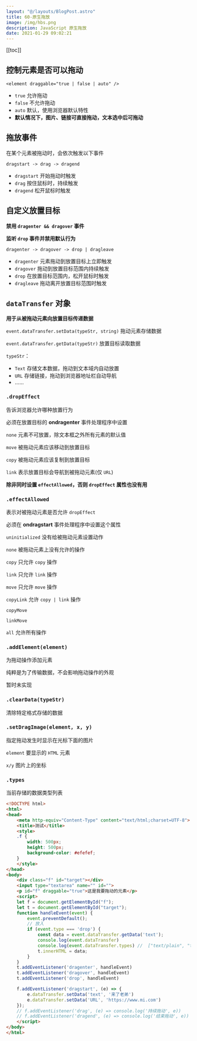 ```yaml
---
layout: "@/layouts/BlogPost.astro"
title: 60-原生拖放
image: /img/hbs.png
description: JavaScript 原生拖放
date: 2021-01-29 09:02:21
---
```


[[toc]]

<Step
  title="历史回顾"
  :data="[
    `IE4 最先加入拖放功能，只支持拖动图片和文本唯一有效的放置目标是文本框`,
    `IE5 扩展了拖放能力，添加了新的事件，让网页中几乎一切都可以成为放置目标`,
    `IE5.5 几乎一切都可以拖动`,
    `HTML5 在 IE 的拖放实现基础上标准化了拖放功能`
  ]"
/>

## 控制元素是否可以拖动

`<element draggable="true | false | auto" />`
- `true` 允许拖动
- `false` 不允许拖动
- `auto` 默认，使用浏览器默认特性
- **默认情况下，图片、链接可直接拖动，文本选中后可拖动**

## 拖放事件

在某个元素被拖动时，会依次触发以下事件

`dragstart -> drag -> dragend`
- `dragstart` 开始拖动时触发
- `drag` 按住鼠标时，持续触发
- `dragend` 松开鼠标时触发

## 自定义放置目标

**禁用 `dragenter && dragover` 事件**

**监听 `drop` 事件并禁用默认行为**

`dragenter -> dragover -> drop | dragleave`
- `dragenter` 元素拖动到放置目标上立即触发
- `dragover` 拖动到放置目标范围内持续触发
- `drop` 在放置目标范围内，松开鼠标时触发
- `dragleave` 拖动离开放置目标范围时触发

## `dataTransfer` 对象

**用于从被拖动元素向放置目标传递数据**

`event.dataTransfer.setData(typeStr, string)` 拖动元素存储数据

`event.dataTransfer.getData(typeStr)` 放置目标读取数据

`typeStr`：
  - `Text` 存储文本数据，拖动到文本域内自动放置
  - `URL` 存储链接，拖动到浏览器地址栏自动导航
  - ......

### `.dropEffect`

告诉浏览器允许哪种放置行为

必须在放置目标的 **ondragenter** 事件处理程序中设置

`none` 元素不可放置，除文本框之外所有元素的默认值

`move` 被拖动元素应该移动到放置目标

`copy` 被拖动元素应该复制到放置目标

`link` 表示放置目标会导航到被拖动元素(仅 `URL`)

**除非同时设置 `effectAllowed`，否则 `dropEffect` 属性也没有用**

### `.effectAllowed`

表示对被拖动元素是否允许 `dropEffect`

必须在 **ondragstart** 事件处理程序中设置这个属性

`uninitialized` 没有给被拖动元素设置动作

`none` 被拖动元素上没有允许的操作

`copy` 只允许 `copy` 操作

`link` 只允许 `link` 操作

`move` 只允许 `move` 操作

`copyLink` 允许 `copy | link` 操作

`copyMove`

`linkMove`

`all` 允许所有操作

### `.addElement(element)`

为拖动操作添加元素

纯粹是为了传输数据，不会影响拖动操作的外观

暂时未实现

### `.clearData(typeStr)`

清除特定格式存储的数据

### `.setDragImage(element, x, y)`

指定拖动发生时显示在光标下面的图片

`element` 要显示的 `HTML` 元素

`x/y` 图片上的坐标

### `.types`

当前存储的数据类型列表

```html
<!DOCTYPE html>
<html>
<head>
	<meta http-equiv="Content-Type" content="text/html;charset=UTF-8">
	<title>测试</title>
	<style>
	.f {
		width: 500px;
		height: 500px;
		background-color: #efefef;
	}
	</style>
</head>
<body>
	<div class="f" id="target"></div>
	<input type="textarea" name="" id="">
	<p id="f" draggable="true">这是我要拖动的元素</p>
	<script>
	let f = document.getElementById("f");
	let t = document.getElementById("target");
	function handleEvent(event) {
		event.preventDefault();
		// 放入
		if (event.type === 'drop') {
			const data = event.dataTransfer.getData('text');
			console.log(event.dataTransfer)
			console.log(event.dataTransfer.types) //  ["text/plain", "text/uri-list"]
			t.innerHTML = data;
		}
	}
	t.addEventListener('dragenter', handleEvent)
	t.addEventListener('dragover', handleEvent)
	t.addEventListener('drop', handleEvent)

	f.addEventListener('dragstart', (e) => {
		e.dataTransfer.setData('text', '来了老弟')
		e.dataTransfer.setData('URL', 'https://www.mi.com')
	});
	// f.addEventListener('drag', (e) => console.log('持续拖动', e))
	// f.addEventListener('dragend', (e) => console.log('结束拖动', e))
	</script>
</body>
</html>
```